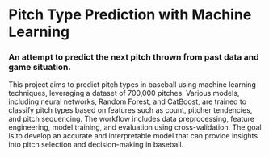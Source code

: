 # Pitch Type Prediction with Machine Learning

### An attempt to predict the next pitch thrown from past data and game situation.

This project aims to predict pitch types in baseball using machine learning techniques, leveraging a dataset of 700,000 pitches. Various models, including neural networks, Random Forest, and CatBoost, are trained to classify pitch types based on features such as count, pitcher tendencies, and pitch sequencing. The workflow includes data preprocessing, feature engineering, model training, and evaluation using cross-validation. The goal is to develop an accurate and interpretable model that can provide insights into pitch selection and decision-making in baseball.
